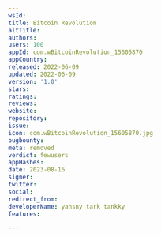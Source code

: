 ```yaml
---
wsId: 
title: Bitcoin Revolution
altTitle: 
authors: 
users: 100
appId: com.wBitcoinRevolution_15605870
appCountry: 
released: 2022-06-09
updated: 2022-06-09
version: '1.0'
stars: 
ratings: 
reviews: 
website: 
repository: 
issue: 
icon: com.wBitcoinRevolution_15605870.jpg
bugbounty: 
meta: removed
verdict: fewusers
appHashes: 
date: 2023-08-16
signer: 
twitter: 
social: 
redirect_from: 
developerName: yahsny tark tankky
features: 

---
```


